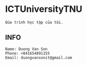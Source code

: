 ﻿# ICTUniversityTNU
    Qúa trình học tập của tôi.
## INFO
    Name: Duong Van Son
    Phone: +841654891155
    Email: duongvansonit@gmail.com